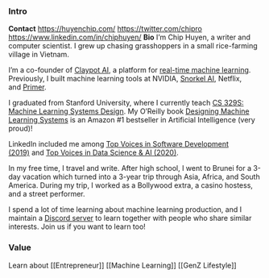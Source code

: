 ### Intro
**Contact**
	https://huyenchip.com/
	https://twitter.com/chipro
	https://www.linkedin.com/in/chiphuyen/
**Bio**
I’m Chip Huyen, a writer and computer scientist. I grew up chasing grasshoppers in a small rice-farming village in Vietnam.

I’m a co-founder of [Claypot AI](https://claypot.ai/), a platform for [real-time machine learning](https://huyenchip.com/2022/01/02/real-time-machine-learning-challenges-and-solutions.html). Previously, I built machine learning tools at NVIDIA, [Snorkel AI](https://snorkel.ai/), Netflix, and [Primer](https://primer.ai/).

I graduated from Stanford University, where I currently teach [CS 329S: Machine Learning Systems Design](https://cs329s.stanford.edu/). My O’Reilly book [Designing Machine Learning Systems](https://www.amazon.com/Designing-Machine-Learning-Systems-Production-Ready/dp/1098107969) is an Amazon #1 bestseller in Artificial Intelligence (very proud)!

LinkedIn included me among [Top Voices in Software Development (2019)](https://www.linkedin.com/pulse/linkedin-top-voices-2019-software-development-daniel-bean/) and [Top Voices in Data Science & AI (2020)](https://www.linkedin.com/pulse/linkedin-top-voices-2020-data-science-ai-jessi-hempel/).

In my free time, I travel and write. After high school, I went to Brunei for a 3-day vacation which turned into a 3-year trip through Asia, Africa, and South America. During my trip, I worked as a Bollywood extra, a casino hostess, and a street performer.

I spend a lot of time learning about machine learning production, and I maintain a [Discord server](https://discord.gg/Mw77HPrgjF) to learn together with people who share similar interests. Join us if you want to learn too!


### Value
Learn about [[Entrepreneur]] [[Machine Learning]] [[GenZ Lifestyle]]
